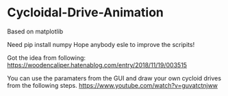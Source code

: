 # Cycloidal-Drive-Animation
Based on matplotlib

Need pip install numpy
Hope anybody esle to improve the scripits!

Got the idea from following:
https://woodencaliper.hatenablog.com/entry/2018/11/19/003515

You can use the paramaters from the GUI and draw your own cycloid drives from the following steps.
https://www.youtube.com/watch?v=guvatctnjww

